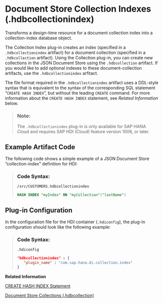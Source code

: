 <!-- loiob4b1b5c8714a4af7a53e906a85c633f1 -->

# Document Store Collection Indexes \(.hdbcollectionindex\)

Transforms a design-time resource for a document collection index into a collection-index database object.



The Collection Index plug-in creates an index \(specified in a `.hdbcollectionindex` artifact\) for a document collection \(specified in a `.hdbcollection` artifact\). Using the Collection plug-in, you can create new collections in the JSON Document Store using the `.hdbcollection` artifact. If you would like to add optional indexes to these document-collection artifacts, use the `.hdbcollectionindex` arfitact.

The file format required in the `.hdbcollectionindex` artifact uses a DDL-style syntax that is equivalent to the syntax of the corresponding SQL statement “`CREATE HASH INDEX`”, but without the leading `CREATE` command. For more information about the `CREATE HASH INDEX` statement, see *Related Information* below.

> ### Note:  
> The `.hdbcollectionindex` plug-in is only available for SAP HANA Cloud and requires SAP HDI \(Cloud\) feature version 1006, or later.



<a name="loiob4b1b5c8714a4af7a53e906a85c633f1__section_erk_4vh_1hb"/>

## Example Artifact Code

The following code shows a simple example of a JSON Document Store “collection-index” definition for HDI:

> ### Code Syntax:  
> `/src/CUSTOMERS.hdbcollectionindex`
> 
> ```sql
> HASH INDEX "myIndex" ON "myCollection"("lastName")
> ```



<a name="loiob4b1b5c8714a4af7a53e906a85c633f1__section_nj3_nvh_1hb"/>

## Plug-in Configuration

In the configuration file for the HDI container \(`.hdiconfig`\), the plug-in configuration should look like the following example:

> ### Code Syntax:  
> `.hdiconfig`
> 
> ```json
> "hdbcollectionindex" : {
>    "plugin_name" : "com.sap.hana.di.collection.index"
> }
> ```

**Related Information**  


[CREATE HASH INDEX Statement](https://help.sap.com/viewer/f2d68919a1ad437fac08cc7d1584ff56/2021_01_QRC/en-US/ad9063aa6b6d479faac18bacb6caf145.html)

[Document Store Collections \(.hdbcollection\)](document-store-collections-hdbcollection-fe16b63.md "Transforms a design-time document-collection resource into a collection database object.")

